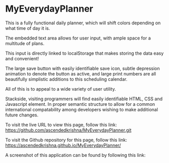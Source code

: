 # MyEverydayPlanner


This is a fully functional daily planner, which will shift colors depending on what time of day it is.

The embedded text area allows for user input, with ample space for a multitude of plans. 

This input is directly linked to localStorage that makes storing the data easy and convenient! 

The large save button with easily identifiable save icon, subtle depression animation to denote the button as active, and large print numbers are all beautifully simplistic additions to this scheduling calendar. 

All of this is to appeal to a wide variety of user utility.

Stackside, visiting programmers will find easily identifiable HTML, CSS and Javascript element. In proper semantic structure to allow for a common international compatability among developers wishing to make additional future changes.

To visit the live URL to view this page, follow this link:
https://github.com/ascendedkrishna/MyEverydayPlanner.git

To visit the Github repository for this page, follow this link:
https://ascendedkrishna.github.io/MyEverydayPlanner/

A screenshot of this application can be found by following this link:


